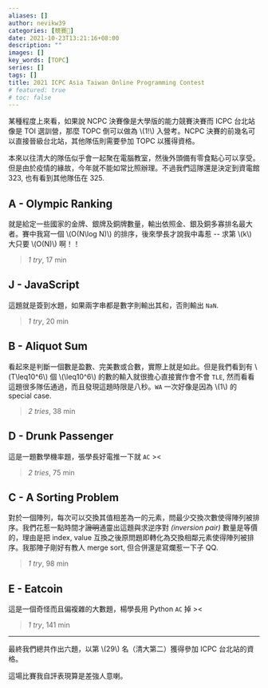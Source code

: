 ```yaml
---
aliases: []
author: nevikw39
categories: [競賽🏁]
date: 2021-10-23T13:21:16+08:00
description: ""
images: []
key_words: [TOPC]
series: []
tags: []
title: 2021 ICPC Asia Taiwan Online Programming Contest
# featured: true
# toc: false
---
```


某種程度上來看，如果說 NCPC 決賽像是大學版的能力競賽決賽而 ICPC 台北站像是 TOI 選訓營，那麼 TOPC 倒可以做為 \\(1!\\) 入營考。NCPC 決賽的前幾名可以直接晉級台北站，其他隊伍則需要參加 TOPC 以獲得資格。

本來以往清大的隊伍似乎會一起聚在電腦教室，然後外頭備有零食點心可以享受。但是由於疫情的緣故，今年就不能如常比照辦理。不過我們這隊還是決定到資電館 323, 也有看到其他隊伍在 325.

## A - Olympic Ranking

就是給定一些國家的金牌、銀牌及銅牌數量，輸出依照金、銀及銅多寡排名最大者。賽中我寫一個 \\(O(N\log N)\\) 的排序，後來學長才說我中毒惹 -- 求第 \\(k\\) 大只要 \\(O(N)\\) 啊！！

> _1 try_, 17 min

## J - JavaScript

這題就是簽到水題，如果兩字串都是數字則輸出其和，否則輸出 `NaN`.

> _1 try_, 20 min

## B - Aliquot Sum

看起來是判斷一個數是盈數、完美數或合數，實際上就是如此。但是我們看到有 \\(T\leq10^6\\) 個 \\(\leq10^6\\) 的數的輸入就很擔心直接實作會不會 `TLE`, 然而看看這題很多隊伍通過，而且發現這題時限是八秒。`WA` 一次好像是因為 \\(1\\) 的 special case.

> _2 tries_, 38 min

## D - Drunk Passenger

這是一題數學機率題，張學長好電推一下就 `AC` ><

> _2 tries_, 75 min

## C - A Sorting Problem

對於一個陣列，每次可以交換其值相差為一的元素，問最少交換次數使得陣列被排序。我們花惹一點時間才~~證明~~通靈出這題與求逆序對 _(inversion pair)_ 數量是等價的，理由是把 index, value 互換之後原問題即轉化為交換相鄰元素使得陣列被排序。我那陣子剛好有教人 merge sort, 但合併還是寫爛惹一下子 QQ.

> _1 try_, 98 min

## E - Eatcoin

這是一個奇怪而且偏複雜的大數題，楊學長用 Python `AC` 掉 ><

> _1 try_, 141 min

---

最終我們總共作出六題，以第 \\(29\\) 名（清大第二）獲得參加 ICPC 台北站的資格。

這場比賽我自評表現算是差強人意喇。
